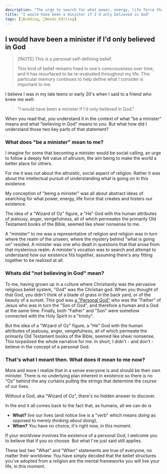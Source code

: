 ```yaml
---
description: "The urge to search for what power, energy, life force that creates and fosters our existence, yet not believing in the stories that organized religion offers."
title: "I would have been a minister if I'd only believed in God"
tags: [🌿Budding, 📝Needs_Editing]
---
```


## I would have been a minister if I'd only believed in God

> [!NOTE] This is a personal self-defining belief.
>
> This kind of belief remains fixed in one's consciousness over time, and it has resurfaced to be re-evaluated throughout my life. This particular memory continues to help define what I consider is important to me.

I believe I was in my late teens or early 20's when I said to a friend who knew me well:

>"I would have been a minister if I'd only believed in God."

When you read that, *you* understand it in the context of what "be a minister" means and what "believing in God" means to *you*. But what how did I understand those two key parts of that statement?

### What does "be a minister" mean to me?

I imagine for some that becoming a minister would be social calling, an urge  to follow a deeply felt value of altruism, the aim being to make the world a better place for others.

For me it was not about the altruistic, social aspect of religion. Rather it was about the intellectual pursuit of understanding what is going on in this existence. 

My conception of "being a minister" was all about abstract ideas of searching for what power, energy, life force that creates and fosters our existence.

The idea of a "Wizard of Oz" figure, a "He" God with the human attributes of jealousy, anger, vengefulness, all of which permeates the primarily Old Testament books of the Bible, seemed like sheer nonsense to me.

A "minister" to me was a representative of religion and religion was in turn where the realm of the unseen, where the mystery behind "what is going on" resided. A minister was one who dealt in questions that that arose from that mysterious realm. A minister's vocation was to search and attempt to understand how our existence fits together, assuming there's any fitting together to be realized at all.

### Whats did "not believing in God" mean?

To me, having grown up in a culture where Christianity was the pervasive religious belief system, "God" was the Christian god. When you thought of that God, you didn't think of a blade of grass in the back yard, or of the beauty of a sunset. This god was [a "Personal God"](notes/A%20Personal%20God.md) who was the "Father" of Jesus who was in turn the "Son of God", and therefore a human and a God at the same time. Finally, both "Father" and "Son" were somehow connected with the Holy Spirit in a "trinity".

But the idea of a "Wizard of Oz" figure, a "He" God with the human attributes of jealousy, anger, vengefulness, all of which permeate the primarily Old Testament books of the Bible, seemed like sheer nonsense. This torpedoed the whole narrative for me. In short, I didn't - and don't - believe in the concept of a personal God.

### That's what I meant then. What does it mean to me now?

More and more I realize that in a sense everyone is and should be their own minister. There is no underlying plan inherent in existence so there is no "Oz" behind the any curtains pulling the strings that determine the course of our lives. 

Without a God, aka "Wizard of Oz", there's no hidden answer to discover. 

In the end it all comes back to the fact that, as humans, all we can do is 
- **What?** *live* our lives (and notice live is a "verb" which means *doing* as opposed to merely *thinking about doing*),
- **When?** You have no choice, it's right now, in this moment.

If your worldview involves the existence of a personal God, I welcome you to believe that if you so choose. But what I've just said still applies.

These last two "What" and "When" statements are true of everyone, no matter their worldview. You have simply decided that the belief structures you've adopted from a religion are the mental frameworks you will live your life, in this moment.
